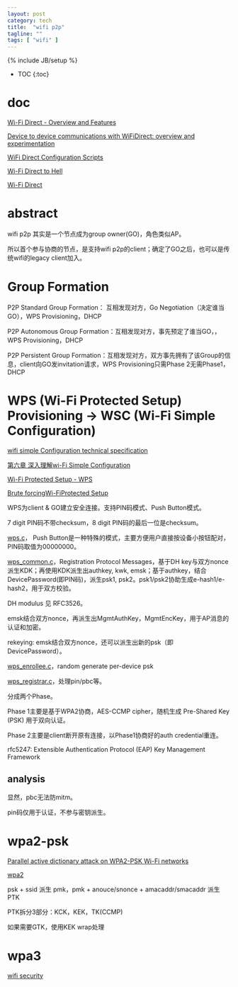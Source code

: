 ```yaml
---
layout: post
category: tech
title:  "wifi p2p"
tagline: ""
tags: [ "wifi" ] 
---
```

{% include JB/setup %}

* TOC
{:toc}

# doc

[Wi-Fi Direct - Overview and Features](https://hsc.com/DesktopModules/DigArticle/Print.aspx?PortalId=0&ModuleId=1215&Article=221)

[Device to device communications with WiFiDirect: overview and experimentation](http://www.it.uc3m.es/~pablo/papers/pdf/2012_camps_commag_wifidirect.pdf)

[WiFi Direct Configuration Scripts](https://processors.wiki.ti.com/index.php/WiFi_Direct_Configuration_Scripts)

[Wi-Fi Direct to Hell](https://www.blackhat.com/docs/eu-17/materials/eu-17-Blanco-WI-FI-Direct-To-Hell-Attacking-WI-FI-Direct-Protocol-Implementations-wp.pdf)

[Wi-Fi Direct](https://www.slideshare.net/whitehat1409/wifi-direct-27839482)


# abstract

wifi p2p 其实是一个节点成为group owner(GO)，角色类似AP。

所以首个参与协商的节点，是支持wifi p2p的client；确定了GO之后，也可以是传统wifi的legacy client加入。

# Group Formation

P2P Standard Group Formation： 互相发现对方，Go Negotiation（决定谁当GO），WPS Provisioning，DHCP

P2P Autonomous Group Formation：互相发现对方，事先预定了谁当GO，，WPS Provisioning，DHCP

P2P Persistent Group Formation：互相发现对方，双方事先拥有了该Group的信息，client向GO发invitation请求，WPS Provisioning只需Phase 2无需Phase1，DHCP

# WPS (Wi-Fi Protected Setup) Provisioning -> WSC (Wi-Fi Simple Configuration)

[wifi simple Configuration technical specification](https://www.wi-fi.org/certification/programs)

[第六章 深入理解wi-Fi Simple Configuration](https://blog.csdn.net/innost/article/details/21555225)

[Wi-Fi Protected Setup - WPS](https://routersecurity.org/wps.php)

[Brute forcingWi-FiProtected Setup](https://sviehb.files.wordpress.com/2011/12/viehboeck_wps.pdf)

WPS为client & GO建立安全连接。支持PIN码模式、Push Button模式。

7 digit PIN码不带checksum，8 digit PIN码的最后一位是checksum。

[wps.c](https://github.com/tuomaura/eap-noob/blob/master/hostapd-2.9/src/wps/wps.c)， Push Button是一种特殊的模式，主要方便用户直接按设备小按钮配对，PIN码取值为00000000。

[wps_common.c](https://github.com/tuomaura/eap-noob/blob/master/hostapd-2.9/src/wps/wps_common.c)，Registration Protocol Messages，基于DH key与双方nonce派生KDK；再使用KDK派生出authkey, kwk, emsk；基于authkey，结合DevicePassword(即PIN码)，派生psk1, psk2。psk1/psk2协助生成e-hash1/e-hash2，用于双方校验。

DH modulus 见 RFC3526。

emsk结合双方nonce，再派生出MgmtAuthKey，MgmtEncKey，用于AP消息的认证和加密。

rekeying: emsk结合双方nonce，还可以派生出新的psk（即DevicePassword）。

[wps_enrollee.c](https://github.com/tuomaura/eap-noob/blob/master/hostapd-2.9/src/wps/wps_enrollee.c)，random generate per-device psk

[wps_registrar.c](https://github.com/tuomaura/eap-noob/blob/master/hostapd-2.9/src/wps/wps_registrar.c)，处理pin/pbc等。

分成两个Phase。

Phase 1主要是基于WPA2协商，AES-CCMP cipher，随机生成 Pre-Shared Key (PSK) 用于双向认证。

Phase 2主要是client断开原有连接，以Phase1协商好的auth credential重连。

rfc5247: Extensible Authentication Protocol (EAP) Key Management Framework

## analysis

显然，pbc无法防mitm。

pin码仅用于认证，不参与密钥派生。

# wpa2-psk

[Parallel active dictionary attack on WPA2-PSK Wi-Fi networks](https://www.researchgate.net/publication/308862817_Parallel_active_dictionary_attack_on_WPA2-PSK_Wi-Fi_networks/figures?lo=1)

[wpa2](https://www.slideshare.net/ENGMSHARI/wpa2)

psk + ssid 派生 pmk，pmk + anouce/snonce + amacaddr/smacaddr 派生PTK

PTK拆分3部分：KCK，KEK，TK(CCMP)

如果需要GTK，使用KEK wrap处理

# wpa3

[wifi security](https://www.wi-fi.org/zh-hans/discover-wi-fi/security)

